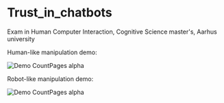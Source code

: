 # Trust_in_chatbots
Exam in Human Computer Interaction, Cognitive Science master's, Aarhus university


Human-like manipulation demo: 

![Demo CountPages alpha](https://j.gifs.com/JykOLg.gif)


Robot-like manipulation demo: 

![Demo CountPages alpha](https://j.gifs.com/jZWExy.gif)
